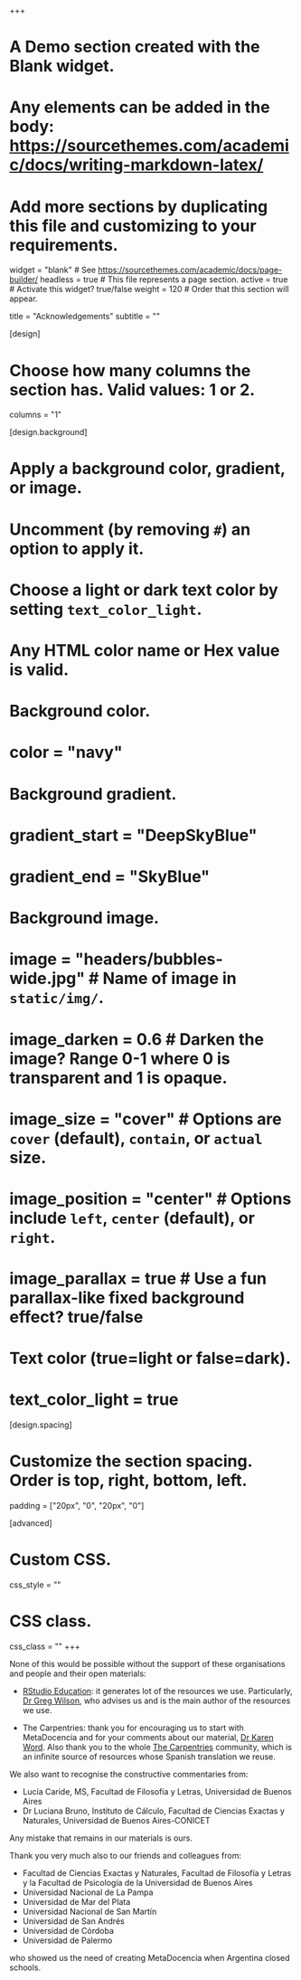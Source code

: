 +++
# A Demo section created with the Blank widget.
# Any elements can be added in the body: https://sourcethemes.com/academic/docs/writing-markdown-latex/
# Add more sections by duplicating this file and customizing to your requirements.

widget = "blank"  # See https://sourcethemes.com/academic/docs/page-builder/
headless = true  # This file represents a page section.
active = true  # Activate this widget? true/false
weight = 120  # Order that this section will appear.

title = "Acknowledgements"
subtitle = ""

[design]
  # Choose how many columns the section has. Valid values: 1 or 2.
  columns = "1"

[design.background]
  # Apply a background color, gradient, or image.
  #   Uncomment (by removing `#`) an option to apply it.
  #   Choose a light or dark text color by setting `text_color_light`.
  #   Any HTML color name or Hex value is valid.

  # Background color.
  # color = "navy"
  
  # Background gradient.
  # gradient_start = "DeepSkyBlue"
  # gradient_end = "SkyBlue"
  
  # Background image.
  # image = "headers/bubbles-wide.jpg"  # Name of image in `static/img/`.
  # image_darken = 0.6  # Darken the image? Range 0-1 where 0 is transparent and 1 is opaque.
  # image_size = "cover"  #  Options are `cover` (default), `contain`, or `actual` size.
  # image_position = "center"  # Options include `left`, `center` (default), or `right`.
  # image_parallax = true  # Use a fun parallax-like fixed background effect? true/false

  # Text color (true=light or false=dark).
  # text_color_light = true

[design.spacing]
  # Customize the section spacing. Order is top, right, bottom, left.
  padding = ["20px", "0", "20px", "0"]

[advanced]
 # Custom CSS. 
 css_style = ""
 
 # CSS class.
 css_class = ""
+++

None of this would be possible without the support of these organisations and people and their open materials:

- [RStudio Education](https://education.rstudio.com/): it generates lot of the resources we use. Particularly, [Dr Greg Wilson](https://third-bit.com/), who advises us and is the main author of the resources we use.

- The Carpentries: thank you for encouraging us to start with MetaDocencia and for your comments about our material, [Dr Karen Word](https://twitter.com/karen_word). Also thank you to the whole [The Carpentries](https://carpentries.org) community, which is an infinite source of resources whose Spanish translation we reuse. 

We also want to recognise the constructive commentaries from:

- Lucía Caride, MS, Facultad de Filosofía y Letras, Universidad de Buenos Aires
- Dr Luciana Bruno, Instituto de Cálculo, Facultad de Ciencias Exactas y Naturales, Universidad de Buenos Aires-CONICET

Any mistake that remains in our materials is ours.

Thank you very much also to our friends and colleagues from:

- Facultad de Ciencias Exactas y Naturales, Facultad de Filosofía y Letras y la Facultad de Psicología de la Universidad de Buenos Aires
- Universidad Nacional de La Pampa
- Universidad de Mar del Plata
- Universidad Nacional de San Martín
- Universidad de San Andrés
- Universidad de Córdoba
- Universidad de Palermo

who showed us the need of creating MetaDocencia when Argentina closed schools.
